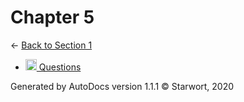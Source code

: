 <style>img{height:18px;margin-bottom:-3px}</style>
# Chapter 5

← [Back to Section 1](..)

- [![MD file](https://img.icons8.com/windows/512/4a90e2/regular-document.png) Questions](questions.html)

Generated by AutoDocs version 1.1.1 © Starwort, 2020
